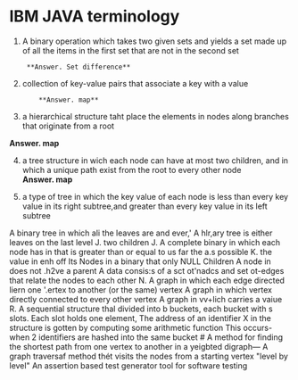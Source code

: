 # IBM JAVA terminology
1. A binary operation which takes two given sets and yields a set made up of all the items in the first set that are not in the second set

        **Answer. Set difference**

2.  collection of key-value pairs that associate a key with a value

            **Answer. map**

3.  a hierarchical structure  taht place the elements in nodes along  branches that originate from a root 

**Answer. map**

4. a tree structure  in wich each node can have at most two children, and in which a unique path exist from the root to every other node  
 **Answer. map**

5. a type of tree in which the key value of each node is less than every key value in its right subtree,and greater than every key value in its left subtree

A binary tree in which ali the leaves are and ever,'
A hlr,ary tree is either leaves on the last level
J.
two children
J.
A complete binary in which each node has in that is greater than or equal to
us far the a.s possible
K.
the value in enh off Its
Nodes in a binary that only NULL Children
A node in does not .h2ve a parent
A data consis:s of a sct ot'nadcs and set ot-edges that relate the nodes to each other
N.
A graph in which each edge directed liern one '.ertex to another (or the same) vertex
A graph in which vertex directly connected to every other vertex
A graph in vv+lich carries a vaiue
R. A sequential structure thal divided into b buckets, each bucket with s slots. Each slot holds one
element, The address of an identifier X in the structure is gotten by computing some arithmetic function
This occurs- when 2 identifiers are hashed into the same bucket #
A method for finding the shortest path from one vertex to another in a yeigbted digraph—
A graph traversaf method thét visits the nodes from a starting vertex "level by level"
An assertion based test generator tool for software testing
